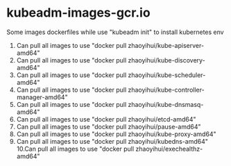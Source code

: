 # kubeadm-images-gcr.io
Some images dockerfiles while use "kubeadm init" to install kubernetes env

1. Can pull all images to use "docker pull zhaoyihui/kube-apiserver-amd64"
2. Can pull all images to use "docker pull zhaoyihui/kube-discovery-amd64"
3. Can pull all images to use "docker pull zhaoyihui/kube-scheduler-amd64"
4. Can pull all images to use "docker pull zhaoyihui/kube-controller-manager-amd64"
5. Can pull all images to use "docker pull zhaoyihui/kube-dnsmasq-amd64"
6. Can pull all images to use "docker pull zhaoyihui/etcd-amd64"
7. Can pull all images to use "docker pull zhaoyihui/pause-amd64"
8. Can pull all images to use "docker pull zhaoyihui/kube-proxy-amd64"
9. Can pull all images to use "docker pull zhaoyihui/kubedns-amd64"
10.Can pull all images to use "docker pull zhaoyihui/exechealthz-amd64"

